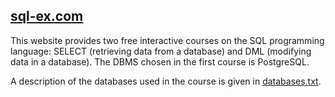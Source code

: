 ## [sql-ex.com](https://www.sql-ex.com/?Lang=1)
This website provides two free interactive courses on the SQL programming language: SELECT (retrieving data from a database) and DML (modifying data in a database). The DBMS chosen in the first course is PostgreSQL.  
  
A description of the databases used in the course is given in [databases.txt](https://github.com/lenferdetroud/courses/blob/main/SQL-EX/databases.txt).  
